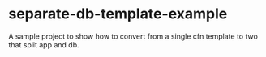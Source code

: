 # separate-db-template-example
A sample project to show how to convert from a single cfn template to two that split app and db.
